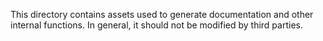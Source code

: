 This directory contains assets used to generate documentation and other internal functions.  In general, it should not be modified by third parties.